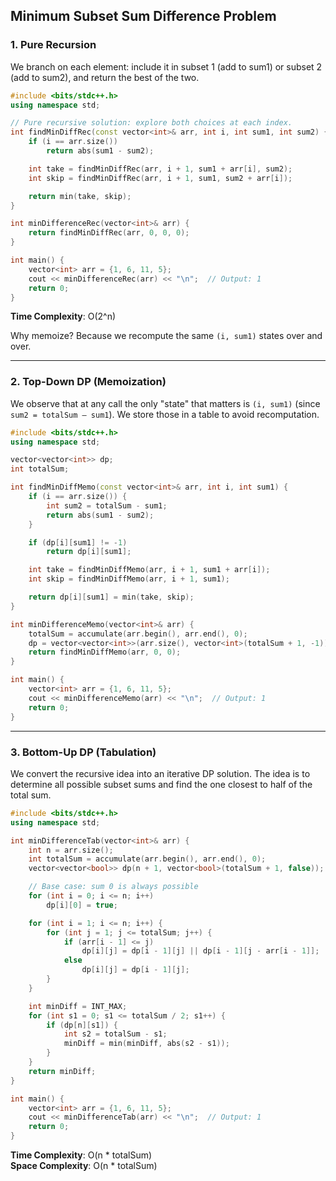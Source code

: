 ## Minimum Subset Sum Difference Problem

### 1. Pure Recursion
We branch on each element: include it in subset 1 (add to sum1) or subset 2 (add to sum2), and return the best of the two.

```cpp
#include <bits/stdc++.h>
using namespace std;

// Pure recursive solution: explore both choices at each index.
int findMinDiffRec(const vector<int>& arr, int i, int sum1, int sum2) {
    if (i == arr.size())
        return abs(sum1 - sum2);

    int take = findMinDiffRec(arr, i + 1, sum1 + arr[i], sum2);
    int skip = findMinDiffRec(arr, i + 1, sum1, sum2 + arr[i]);

    return min(take, skip);
}

int minDifferenceRec(vector<int>& arr) {
    return findMinDiffRec(arr, 0, 0, 0);
}

int main() {
    vector<int> arr = {1, 6, 11, 5};
    cout << minDifferenceRec(arr) << "\n";  // Output: 1
    return 0;
}
```

**Time Complexity**: O(2^n)

Why memoize? Because we recompute the same `(i, sum1)` states over and over.

---

### 2. Top-Down DP (Memoization)
We observe that at any call the only "state" that matters is `(i, sum1)` (since `sum2 = totalSum – sum1`). We store those in a table to avoid recomputation.

```cpp
#include <bits/stdc++.h>
using namespace std;

vector<vector<int>> dp;
int totalSum;

int findMinDiffMemo(const vector<int>& arr, int i, int sum1) {
    if (i == arr.size()) {
        int sum2 = totalSum - sum1;
        return abs(sum1 - sum2);
    }

    if (dp[i][sum1] != -1)
        return dp[i][sum1];

    int take = findMinDiffMemo(arr, i + 1, sum1 + arr[i]);
    int skip = findMinDiffMemo(arr, i + 1, sum1);

    return dp[i][sum1] = min(take, skip);
}

int minDifferenceMemo(vector<int>& arr) {
    totalSum = accumulate(arr.begin(), arr.end(), 0);
    dp = vector<vector<int>>(arr.size(), vector<int>(totalSum + 1, -1));
    return findMinDiffMemo(arr, 0, 0);
}

int main() {
    vector<int> arr = {1, 6, 11, 5};
    cout << minDifferenceMemo(arr) << "\n";  // Output: 1
    return 0;
}
```

---

### 3. Bottom-Up DP (Tabulation)
We convert the recursive idea into an iterative DP solution. The idea is to determine all possible subset sums and find the one closest to half of the total sum.

```cpp
#include <bits/stdc++.h>
using namespace std;

int minDifferenceTab(vector<int>& arr) {
    int n = arr.size();
    int totalSum = accumulate(arr.begin(), arr.end(), 0);
    vector<vector<bool>> dp(n + 1, vector<bool>(totalSum + 1, false));

    // Base case: sum 0 is always possible
    for (int i = 0; i <= n; i++)
        dp[i][0] = true;

    for (int i = 1; i <= n; i++) {
        for (int j = 1; j <= totalSum; j++) {
            if (arr[i - 1] <= j)
                dp[i][j] = dp[i - 1][j] || dp[i - 1][j - arr[i - 1]];
            else
                dp[i][j] = dp[i - 1][j];
        }
    }

    int minDiff = INT_MAX;
    for (int s1 = 0; s1 <= totalSum / 2; s1++) {
        if (dp[n][s1]) {
            int s2 = totalSum - s1;
            minDiff = min(minDiff, abs(s2 - s1));
        }
    }
    return minDiff;
}

int main() {
    vector<int> arr = {1, 6, 11, 5};
    cout << minDifferenceTab(arr) << "\n";  // Output: 1
    return 0;
}
```

**Time Complexity**: O(n * totalSum)  
**Space Complexity**: O(n * totalSum)

